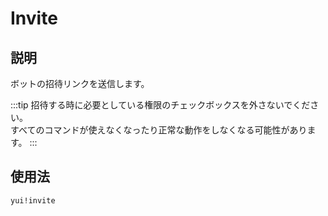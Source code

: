 # Invite

## 説明

ボットの招待リンクを送信します。

:::tip
招待する時に必要としている権限のチェックボックスを外さないでください。  
すべてのコマンドが使えなくなったり正常な動作をしなくなる可能性があります。
:::

## 使用法

`yui!invite`
